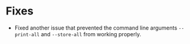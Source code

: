 # Fixes

- Fixed another issue that prevented the command line arguments `--print-all` and `--store-all` from working properly.
